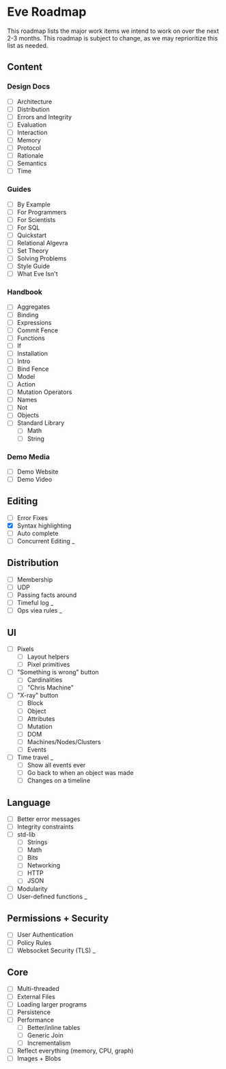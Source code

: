 # Eve Roadmap

This roadmap lists the major work items we intend to work on over the next 2-3 months. This roadmap is subject to change, as we may reprioritize this list as needed.

## Content

### Design Docs

- [ ] Architecture
- [ ] Distribution
- [ ] Errors and Integrity
- [ ] Evaluation
- [ ] Interaction
- [ ] Memory
- [ ] Protocol
- [ ] Rationale
- [ ] Semantics
- [ ] Time

### Guides

- [ ] By Example
- [ ] For Programmers
- [ ] For Scientists
- [ ] For SQL
- [ ] Quickstart
- [ ] Relational Algevra
- [ ] Set Theory
- [ ] Solving Problems
- [ ] Style Guide
- [ ] What Eve Isn't

### Handbook
- [ ] Aggregates
- [ ] Binding
- [ ] Expressions
- [ ] Commit Fence
- [ ] Functions
- [ ] If
- [ ] Installation
- [ ] Intro
- [ ] Bind Fence
- [ ] Model
- [ ] Action
- [ ] Mutation Operators
- [ ] Names
- [ ] Not
- [ ] Objects
- [ ] Standard Library
  - [ ] Math
  - [ ] String
    
### Demo Media

- [ ] Demo Website
- [ ] Demo Video

## Editing

- [ ] Error Fixes
- [x] Syntax highlighting
- [ ] Auto complete
- [ ] Concurrent Editing _ 

## Distribution

- [ ] Membership
- [ ] UDP
- [ ] Passing facts around
- [ ] Timeful log _
- [ ] Ops viea rules _

## UI

- [ ] Pixels
  - [ ] Layout helpers
  - [ ] Pixel primitives
- [ ] "Something is wrong" button
  - [ ] Cardinalities
  - [ ] "Chris Machine"
- [ ] "X-ray" button
  - [ ] Block
  - [ ] Object
  - [ ] Attributes
  - [ ] Mutation
  - [ ] DOM
  - [ ] Machines/Nodes/Clusters
  - [ ] Events
- [ ] Time travel _
  - [ ] Show all events ever
  - [ ] Go back to when an object was made
  - [ ] Changes on a timeline

## Language

- [ ] Better error messages
- [ ] Integrity constraints
- [ ] std-lib
  - [ ] Strings
  - [ ] Math
  - [ ] Bits
  - [ ] Networking
  - [ ] HTTP
  - [ ] JSON
- [ ] Modularity
- [ ] User-defined functions _

## Permissions + Security

- [ ] User Authentication
- [ ] Policy Rules
- [ ] Websocket Security (TLS) _

## Core

- [ ] Multi-threaded
- [ ] External Files
- [ ] Loading larger programs
- [ ] Persistence
- [ ] Performance
  - [ ] Better/inline tables
  - [ ] Generic Join
  - [ ] Incrementalism
- [ ] Reflect everything (memory, CPU, graph)
- [ ] Images + Blobs